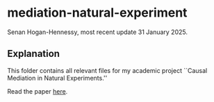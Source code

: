 # mediation-natural-experiment

Senan Hogan-Hennessy, most recent update 31 January 2025.

## Explanation

This folder contains all relevant files for my academic project ``Causal Mediation in Natural Experiments.''

Read the paper [here](placeholder).
